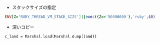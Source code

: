 - スタックサイズの指定

```ruby
ENV[Z='RUBY_THREAD_VM_STACK_SIZE']||exec({Z=>'50000000'},'ruby',$0)
```

- 深いコピー

```
c_land = Marshal.load(Marshal.dump(land))
```
